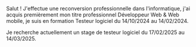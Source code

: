 Salut !
J'effectue une reconversion professionnelle dans l'informatique, j'ai acquis premièrement mon titre professionnel Développeur Web & Web mobile, je suis en formation Testeur logiciel du 14/10/2024 au 14/02/2024.

Je recherche actuellement un stage de testeur logiciel du 17/02/2025 au 14/03/2025.

<!---
ArkunleSerein/ArkunleSerein is a ✨ special ✨ repository because its `README.md` (this file) appears on your GitHub profile.
You can click the Preview link to take a look at your changes.
--->
